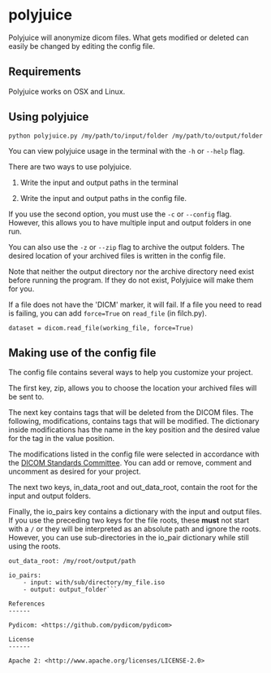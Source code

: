 polyjuice
======

Polyjuice will anonymize dicom files. What gets modified or deleted can easily be changed by editing the config file.

## Requirements

Polyjuice works on OSX and Linux.

## Using polyjuice

`python polyjuice.py /my/path/to/input/folder /my/path/to/output/folder`

You can view polyjuice usage in the terminal with the `-h` or `--help` flag.

There are two ways to use polyjuice.

1. Write the input and output paths in the terminal

2. Write the input and output paths in the config file.

If you use the second option, you must use the `-c` or `--config` flag. However, this allows you to have multiple input and output folders in one run.

You can also use the `-z` or `--zip` flag to archive the output folders. The desired location of your archived files is written in the config file.

Note that neither the output directory nor the archive directory need exist before running the program. If they do not exist, Polyjuice will make them for you.

If a file does not have the 'DICM' marker, it will fail. If a file you need to read is failing, you can add `force=True` on `read_file` (in filch.py).

`dataset = dicom.read_file(working_file, force=True)`

## Making use of the config file

The config file contains several ways to help you customize your project.

The first key, zip, allows you to choose the location your archived files will be sent to.

The next key contains tags that will be deleted from the DICOM files. The following, modifications, contains tags that will be modified. The dictionary inside modifications has the name in the key position and the desired value for the tag in the value position.

The modifications listed in the config file were selected in accordance with the [DICOM Standards Committee](ftp://medical.nema.org/medical/dicom/final/sup55_ft.pdf). You can add or remove, comment and uncomment as desired for your project.

The next two keys, in_data_root and out_data_root, contain the root for the input and output folders.

Finally, the io_pairs key contains a dictionary with the input and output files. If you use the preceding two keys for the file roots, these **must** not start with a `/` or they will be interpreted as an absolute path and ignore the roots. However, you can use sub-directories in the io_pair dictionary while still using the roots.

```in_data_root: /my/root/input/path
out_data_root: /my/root/output/path

io_pairs:
    - input: with/sub/directory/my_file.iso
    - output: output_folder```

References
------

Pydicom: <https://github.com/pydicom/pydicom>

License
------

Apache 2: <http://www.apache.org/licenses/LICENSE-2.0>
